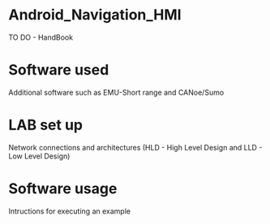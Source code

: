 # Android_Navigation_HMI

TO DO - HandBook

# Software used
Additional software such as EMU-Short range and CANoe/Sumo

# LAB set up
Network connections and architectures (HLD - High Level Design and LLD - Low Level Design)

# Software usage
Intructions for executing an example

